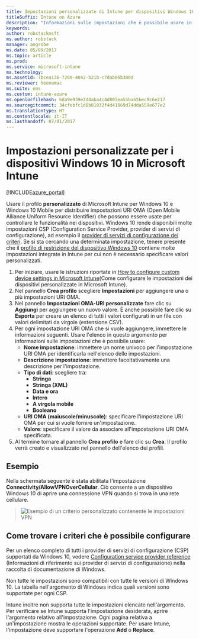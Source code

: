 ```yaml
---
title: Impostazioni personalizzate di Intune per dispositivi Windows 10
titleSuffix: Intune on Azure
description: "Informazioni sulle impostazioni che è possibile usare in un profilo personalizzato Windows 10.\""
keywords: 
author: robstackmsft
ms.author: robstack
manager: angrobe
ms.date: 05/09/2017
ms.topic: article
ms.prod: 
ms.service: microsoft-intune
ms.technology: 
ms.assetid: 7bcea136-7260-4042-b21b-c7dab86b380d
ms.reviewer: heenamac
ms.suite: ems
ms.custom: intune-azure
ms.openlocfilehash: bda9e939e2d4aba4c4d005ea55ba65bec9c6e217
ms.sourcegitcommit: 34cfebfc1d8b81032f4d41869d74dda559e677e2
ms.translationtype: HT
ms.contentlocale: it-IT
ms.lasthandoff: 07/01/2017
---
```

# <a name="custom-device-settings-for-windows-10-devices-in-microsoft-intune"></a>Impostazioni personalizzate per i dispositivi Windows 10 in Microsoft Intune

[!INCLUDE[azure_portal](./includes/azure_portal.md)]

 Usare il profilo **personalizzato** di Microsoft Intune per Windows 10 e Windows 10 Mobile per distribuire impostazioni URI OMA (Open Mobile Alliance Uniform Resource Identifier) che possono essere usate per controllare le funzionalità nei dispositivi. Windows 10 rende disponibili molte impostazioni CSP (Configuration Service Provider, provider di servizi di configurazione), ad esempio il [provider di servizi di configurazione dei criteri](https://technet.microsoft.com/itpro/windows/manage/how-it-pros-can-use-configuration-service-providers).
Se si sta cercando una determinata impostazione, tenere presente che il [profilo di restrizione del dispositivo Windows 10](device-restrictions-windows-10.md) contiene molte impostazioni integrate in Intune per cui non è necessario specificare valori personalizzati.

1. Per iniziare, usare le istruzioni riportate in [How to configure custom device settings in Microsoft Intune](custom-settings-configure.md)(Come configurare le impostazioni dei dispositivi personalizzate in Microsoft Intune).
2. Nel pannello **Crea profilo** scegliere **Impostazioni** per aggiungere una o più impostazioni URI OMA.
3. Nel pannello **Impostazioni OMA-URI personalizzate** fare clic su **Aggiungi** per aggiungere un nuovo valore. È anche possibile fare clic su **Esporta** per creare un elenco di tutti i valori configurati in un file con valori delimitati da virgole (estensione CSV).
4. Per ogni impostazione URI OMA che si vuole aggiungere, immettere le informazioni seguenti. Usare l'elenco in questo argomento per informazioni sulle impostazioni che è possibile usare:
    - **Nome impostazione**: immettere un nome univoco per l'impostazione URI OMA per identificarla nell'elenco delle impostazioni.
    - **Descrizione impostazione**: immettere facoltativamente una descrizione per l'impostazione.
    - **Tipo di dati**: scegliere tra:
        - **Stringa**
        - **Stringa (XML)**
        - **Data e ora**
        - **Intero**
        - **A virgola mobile**
        - **Booleano**
    - **URI OMA (maiuscole/minuscole)**: specificare l'impostazione URI OMA per cui si vuole fornire un'impostazione.
    - **Valore**: specificare il valore da associare all'impostazione URI OMA specificata.
5. Al termine tornare al pannello **Crea profilo** e fare clic su **Crea**.
Il profilo verrà creato e visualizzato nel pannello dell'elenco dei profili.

## <a name="example"></a>Esempio
Nella schermata seguente è stata abilitata l'impostazione **Connectivity/AllowVPNOverCellular**. Ciò consente a un dispositivo Windows 10 di aprire una connessione VPN quando si trova in una rete cellulare.

> ![Esempio di un criterio personalizzato contenente le impostazioni VPN](./media/custom-policy-example.png)


## <a name="how-to-find-the-policies-you-can-configure"></a>Come trovare i criteri che è possibile configurare

Per un elenco completo di tutti i provider di servizi di configurazione (CSP) supportati da Windows 10, vedere [Configuration service provider reference](https://msdn.microsoft.com/windows/hardware/commercialize/customize/mdm/configuration-service-provider-reference) (Informazioni di riferimento sui provider di servizi di configurazione) nella raccolta di documentazione di Windows.

Non tutte le impostazioni sono compatibili con tutte le versioni di Windows 10. La tabella nell'argomento di Windows indica quali versioni sono supportate per ogni CSP.

Intune inoltre non supporta tutte le impostazioni elencate nell'argomento. Per verificare se Intune supporta l'impostazione desiderata, aprire l'argomento relativo all'impostazione. Ogni pagina relativa a un'impostazione mostra le operazioni supportate. Per usare Intune, l'impostazione deve supportare l'operazione **Add** o **Replace**.


